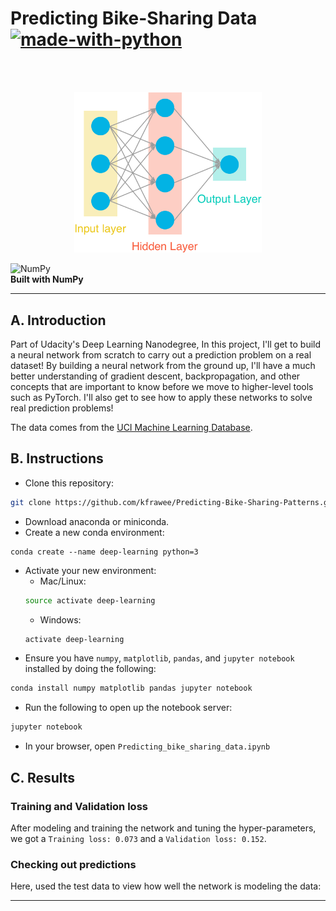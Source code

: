 # Predicting Bike-Sharing Data [![made-with-python](https://img.shields.io/badge/Made%20with-Python-1f425f.svg)](https://www.python.org/)
<br><br>

<p align="center">
    <img src="assets/neural_network.png" width=300px>
<p>

<img alt="NumPy" src="https://raw.githubusercontent.com/numpy/numpy/main/branding/logo/primary/numpylogo.svg" width=10%><br>
**Built with NumPy** 

---

## A. Introduction
Part of Udacity's Deep Learning Nanodegree, In this project, I'll get to build a neural network from scratch to carry out a prediction problem on a real dataset! By building a neural network from the ground up, I'll have a much better understanding of gradient descent, backpropagation, and other concepts that are important to know before we move to higher-level tools such as PyTorch. I'll also get to see how to apply these networks to solve real prediction problems!

The data comes from the [UCI Machine Learning Database](https://archive.ics.uci.edu/ml/datasets/Bike+Sharing+Dataset).

## B. Instructions
- Clone this repository:
```bash
git clone https://github.com/kfrawee/Predicting-Bike-Sharing-Patterns.git
```
- Download anaconda or miniconda.
- Create a new conda environment:
```bash:
conda create --name deep-learning python=3
```
- Activate your new environment:
    - Mac/Linux: 
    ```bash
    source activate deep-learning
    ```
    - Windows:
    ```bash
    activate deep-learning
    ```
- Ensure you have `numpy`, `matplotlib`, `pandas`, and `jupyter notebook` installed by doing the following:
```bash
conda install numpy matplotlib pandas jupyter notebook
```
- Run the following to open up the notebook server:
```bash
jupyter notebook
```
- In your browser, open `Predicting_bike_sharing_data.ipynb`

## C. Results
### Training and Validation loss
After modeling and training the network and tuning the hyper-parameters, we got a `Training loss: 0.073` and a `Validation loss: 0.152`.

### Checking out predictions
Here, used the test data to view how well the network is modeling the data:


---
